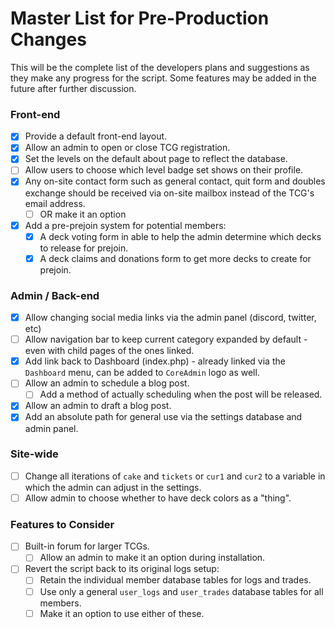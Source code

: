 # Master List for Pre-Production Changes
This will be the complete list of the developers plans and suggestions as they make any progress for the script. Some features may be added in the future after further discussion.

### Front-end
- [x] Provide a default front-end layout.
- [x] Allow an admin to open or close TCG registration.
- [x] Set the levels on the default about page to reflect the database.
- [ ] Allow users to choose which level badge set shows on their profile.
- [x] Any on-site contact form such as general contact, quit form and doubles exchange should be received via on-site mailbox instead of the TCG's email address.
  - [ ] OR make it an option
- [x] Add a pre-prejoin system for potential members:
  - [x] A deck voting form in able to help the admin determine which decks to release for prejoin.
  - [x] A deck claims and donations form to get more decks to create for prejoin.

### Admin / Back-end
- [x] Allow changing social media links via the admin panel (discord, twitter, etc)
- [ ] Allow navigation bar to keep current category expanded by default - even with child pages of the ones linked.
- [x] Add link back to Dashboard (index.php) - already linked via the `Dashboard` menu, can be added to `CoreAdmin` logo as well.
- [ ] Allow an admin to schedule a blog post.
  - [ ] Add a method of actually scheduling when the post will be released.
- [x] Allow an admin to draft a blog post.
- [x] Add an absolute path for general use via the settings database and admin panel.

### Site-wide
- [ ] Change all iterations of `cake` and `tickets` or `cur1` and `cur2` to a variable in which the admin can adjust in the settings.
- [ ] Allow admin to choose whether to have deck colors as a "thing".

### Features to Consider
- [ ] Built-in forum for larger TCGs.
  - [ ] Allow an admin to make it an option during installation.
- [ ] Revert the script back to its original logs setup:
  - [ ] Retain the individual member database tables for logs and trades.
  - [ ] Use only a general `user_logs` and `user_trades` database tables for all members.
  - [ ] Make it an option to use either of these.
